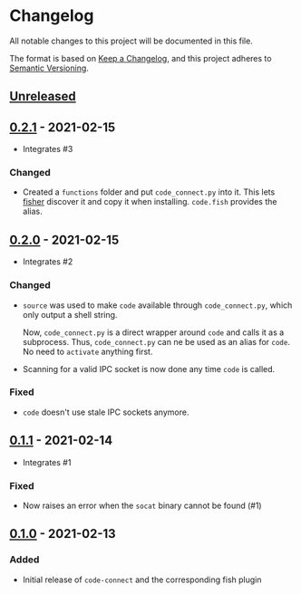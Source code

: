 # Changelog

All notable changes to this project will be documented in this file.

The format is based on [Keep a Changelog](https://keepachangelog.com/en/1.0.0/),
and this project adheres to [Semantic Versioning](https://semver.org/spec/v2.0.0.html).

## [Unreleased]

## [0.2.1] - 2021-02-15

- Integrates #3

### Changed

- Created a `functions` folder and put `code_connect.py` into it. This lets [fisher](https://github.com/jorgebucaran/fisher#creating-a-plugin) discover it and copy it when installing. `code.fish` provides the alias.

## [0.2.0] - 2021-02-15

- Integrates #2

### Changed

- `source` was used to make `code` available through `code_connect.py`, which only output a shell string.

  Now, `code_connect.py` is a direct wrapper around `code` and calls it as a subprocess. Thus, `code_connect.py` can ne be used as an alias for `code`. No need to `activate` anything first.

- Scanning for a valid IPC socket is now done any time `code` is called.

### Fixed

- `code` doesn't use stale IPC sockets anymore.

## [0.1.1] - 2021-02-14

- Integrates #1

### Fixed

- Now raises an error when the `socat` binary cannot be found (#1)

## [0.1.0] - 2021-02-13

### Added

- Initial release of `code-connect` and the corresponding fish plugin

[unreleased]: https://github.com/chvolkmann/code-connect/compare/v0.2.1...HEAD
[0.2.1]: https://github.com/chvolkmann/code-connect/compare/v0.2.0...v0.2.1
[0.2.0]: https://github.com/chvolkmann/code-connect/compare/v0.1.1...v0.2.0
[0.1.1]: https://github.com/chvolkmann/code-connect/compare/v0.1.0...v0.1.1
[0.1.0]: https://github.com/chvolkmann/code-connect/releases/tag/v0.1.0
